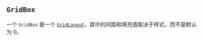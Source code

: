 <!-- Copyright © SixtyFPS GmbH <info@slint.dev> ; SPDX-License-Identifier: MIT -->
## `GridBox`

一个 `GridBox` 是一个 [`GridLayout`](../builtins/elements.md#gridlayout)，其中的间距和填充值取决于样式，而不是默认为 0。